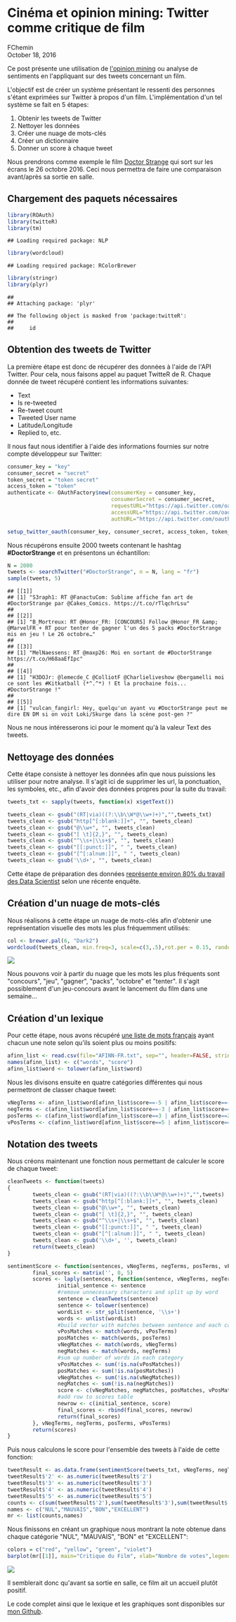 # Cinéma et opinion mining: Twitter comme critique de film
FChemin  
October 18, 2016  



Ce post présente une utilisation de [l'opinion mining](https://fr.wikipedia.org/wiki/Opinion_mining) ou analyse de sentiments en l'appliquant sur des tweets concernant un film.

L'objectif est de créer un système présentant le ressenti des personnes s'étant exprimées sur Twitter à propos d'un film. L'implémentation d'un tel système se fait en 5 étapes:

1) Obtenir les tweets de Twitter
2) Nettoyer les données
3) Créer une nuage de mots-clés
4) Créer un dictionnaire
5) Donner un score à chaque tweet

Nous prendrons comme exemple le film [Doctor Strange](http://www.imdb.com/title/tt1211837/?ref_=nv_sr_1) qui sort sur les écrans le 26 octobre 2016. Ceci nous permettra de faire une comparaison avant/après sa sortie en salle.

## Chargement des paquets nécessaires


```r
library(ROAuth)
library(twitteR)
library(tm)
```

```
## Loading required package: NLP
```

```r
library(wordcloud)
```

```
## Loading required package: RColorBrewer
```

```r
library(stringr)
library(plyr)
```

```
## 
## Attaching package: 'plyr'
```

```
## The following object is masked from 'package:twitteR':
## 
##     id
```



## Obtention des tweets de Twitter

La première étape est donc de récupérer des données à l'aide de l'API Twitter. Pour cela, nous faisons appel au paquet TwitteR de R. Chaque donnée de tweet récupéré contient les informations suivantes:

* Text
* Is re-tweeted
* Re-tweet count
* Tweeted User name
* Latitude/Longitude
* Replied to, etc.

Il nous faut nous identifier à l'aide des informations fournies sur notre compte développeur sur Twitter:


```r
consumer_key = "key"
consumer_secret = "secret"
token_secret = "token secret"
access_token = "token"
authenticate <- OAuthFactory$new(consumerKey = consumer_key,
                                 consumerSecret = consumer_secret,
                                 requestURL="https://api.twitter.com/oauth/request_token",
                                 accessURL="https://api.twitter.com/oauth/access_token",
                                 authURL="https://api.twitter.com/oauth/authorize")

setup_twitter_oauth(consumer_key, consumer_secret, access_token, token_secret)
```

Nous récupérons ensuite 2000 tweets contenant le hashtag **#DoctorStrange** et en présentons un échantillon:


```r
N = 2000
tweets <- searchTwitter("#DoctorStrange", n = N, lang = "fr")
sample(tweets, 5)
```

```
## [[1]]
## [1] "S3raph1: RT @FanactuCom: Sublime affiche fan art de #DoctorStrange par @Cakes_Comics. https://t.co/rTlqchrLsu"
## 
## [[2]]
## [1] "B_Mortreux: RT @Honor_FR: [CONCOURS] Follow @Honor_FR &amp; @MarvelFR + RT pour tenter de gagner l'un des 5 packs #DoctorStrange mis en jeu ! Le 26 octobre…"
## 
## [[3]]
## [1] "MelNaessens: RT @maxp26: Moi en sortant de #DoctorStrange https://t.co/H68aaEfIpc"
## 
## [[4]]
## [1] "H3DOJr: @lemecde_C @ColliotF @Charlieliveshow @bergamelli moi ce sont les #Kitkatball (*^.^*) ! Et la prochaine fois... #DoctorStrange !"
## 
## [[5]]
## [1] "vulcan_fangirl: Hey, quelqu'un ayant vu #DoctorStrange peut me dire EN DM si on voit Loki/Skurge dans la scène post-gen ?"
```

Nous ne nous intéresserons ici pour le moment qu'à la valeur Text des tweets.

## Nettoyage des données

Cette étape consiste à nettoyer les données afin que nous puissions les utiliser pour notre analyse. Il s'agit ici de supprimer les url, la ponctuation, les symboles, etc., afin d'avoir des données propres pour la suite du travail:


```r
tweets_txt <- sapply(tweets, function(x) x$getText())

tweets_clean <- gsub("(RT|via)((?:\\b\\W*@\\w+)+)","",tweets_txt)
tweets_clean <- gsub("http[^[:blank:]]+", "", tweets_clean)
tweets_clean <- gsub("@\\w+", "", tweets_clean)
tweets_clean <- gsub("[ \t]{2,}", "", tweets_clean)
tweets_clean <- gsub("^\\s+|\\s+$", "", tweets_clean)
tweets_clean <- gsub("[[:punct:]]", " ", tweets_clean)
tweets_clean <- gsub("[^[:alnum:]]", " ", tweets_clean)
tweets_clean <- gsub('\\d+', "", tweets_clean)
```

Cette étape de préparation des données [représente environ 80% du travail des Data Scientist](http://www.forbes.com/sites/gilpress/2016/03/23/data-preparation-most-time-consuming-least-enjoyable-data-science-task-survey-says/#10429127f758) selon une récente enquête.

## Création d'un nuage de mots-clés

Nous réalisons à cette étape un nuage de mots-clés afin d'obtenir une représentation visuelle des mots les plus fréquemment utilisés:


```r
col <- brewer.pal(6, "Dark2")
wordcloud(tweets_clean, min.freq=3, scale=c(3,.5),rot.per = 0.15, random.color=T, max.word=100, random.order=F,colors=col)
```

![](figure/graph-unnamed-chunk-6-1.png)<!-- -->

Nous pouvons voir à partir du nuage que les mots les plus fréquents sont "concours", "jeu", "gagner", "packs", "octobre" et "tenter". Il s'agit possiblement d'un jeu-concours avant le lancement du film dans une semaine...

## Création d'un lexique

Pour cette étape, nous avons récupéré [une liste de mots français](https://github.com/johnthillaye/sentiment/blob/master/build/AFINN.txt) ayant chacun une note selon qu'ils soient plus ou moins positifs:


```r
afinn_list <- read.csv(file="AFINN-FR.txt", sep="", header=FALSE, stringsAsFactors=FALSE)
names(afinn_list) <- c("words", "score")
afinn_list$word <- tolower(afinn_list$word)
```

Nous les divisons ensuite en quatre catégories différentes qui nous permettront de classer chaque tweet:


```r
vNegTerms <- afinn_list$word[afinn_list$score==-5 | afinn_list$score==-4]
negTerms <- c(afinn_list$word[afinn_list$score==-3 | afinn_list$score==-2 | afinn_list$score==-1])
posTerms <- c(afinn_list$word[afinn_list$score==3 | afinn_list$score==2 | afinn_list$score==1])
vPosTerms <- c(afinn_list$word[afinn_list$score==5 | afinn_list$score==4])
```

## Notation des tweets

Nous créons maintenant une fonction nous permettant de calculer le score de chaque tweet:


```r
cleanTweets <- function(tweets)
{
        tweets_clean <- gsub("(RT|via)((?:\\b\\W*@\\w+)+)","",tweets)
        tweets_clean <- gsub("http[^[:blank:]]+", "", tweets_clean)
        tweets_clean <- gsub("@\\w+", "", tweets_clean)
        tweets_clean <- gsub("[ \t]{2,}", "", tweets_clean)
        tweets_clean <- gsub("^\\s+|\\s+$", "", tweets_clean)
        tweets_clean <- gsub("[[:punct:]]", " ", tweets_clean)
        tweets_clean <- gsub("[^[:alnum:]]", " ", tweets_clean)
        tweets_clean <- gsub('\\d+', '', tweets_clean)
        return(tweets_clean)
}

sentimentScore <- function(sentences, vNegTerms, negTerms, posTerms, vPosTerms){
        final_scores <- matrix('', 0, 5)
        scores <- laply(sentences, function(sentence, vNegTerms, negTerms, posTerms, vPosTerms){
                initial_sentence <- sentence
                #remove unnecessary characters and split up by word
                sentence = cleanTweets(sentence)
                sentence <- tolower(sentence)
                wordList <- str_split(sentence, '\\s+')
                words <- unlist(wordList)
                #build vector with matches between sentence and each category
                vPosMatches <- match(words, vPosTerms)
                posMatches <- match(words, posTerms)
                vNegMatches <- match(words, vNegTerms)
                negMatches <- match(words, negTerms)
                #sum up number of words in each category
                vPosMatches <- sum(!is.na(vPosMatches))
                posMatches <- sum(!is.na(posMatches))
                vNegMatches <- sum(!is.na(vNegMatches))
                negMatches <- sum(!is.na(negMatches))
                score <- c(vNegMatches, negMatches, posMatches, vPosMatches)
                #add row to scores table
                newrow <- c(initial_sentence, score)
                final_scores <- rbind(final_scores, newrow)
                return(final_scores)
        }, vNegTerms, negTerms, posTerms, vPosTerms)
        return(scores)
}
```

Puis nous calculons le score pour l'ensemble des tweets à l'aide de cette fonction:


```r
tweetResult <- as.data.frame(sentimentScore(tweets_txt, vNegTerms, negTerms, posTerms, vPosTerms))
tweetResult$'2' <- as.numeric(tweetResult$'2')
tweetResult$'3' <- as.numeric(tweetResult$'3')
tweetResult$'4' <- as.numeric(tweetResult$'4')
tweetResult$'5' <- as.numeric(tweetResult$'5')
counts <- c(sum(tweetResult$'2'),sum(tweetResult$'3'),sum(tweetResult$'4'),sum(tweetResult$'5'))
names <- c("NUL","MAUVAIS","BON","EXCELLENT")
mr <- list(counts,names)
```

Nous finissons en créant un graphique nous montrant la note obtenue dans chaque catégorie "NUL", "MAUVAIS", "BON" et "EXCELLENT":


```r
colors = c("red", "yellow", "green", "violet")
barplot(mr[[1]], main="Critique du Film", xlab="Nombre de votes",legend=mr[[2]],col=colors)
```

![](figure/graph-unnamed-chunk-11-1.png)<!-- -->

Il semblerait donc qu'avant sa sortie en salle, ce film ait un accueil plutôt positif.

Le code complet ainsi que le lexique et les graphiques sont disponibles sur [mon Github](https://github.com/FChemin/SentimentAnalysis).
